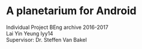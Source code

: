 # A planetarium for Android

Individual Project BEng archive 2016-2017  
Lai Yin Yeung lyy14  
Supervisor: Dr. Steffen Van Bakel  


